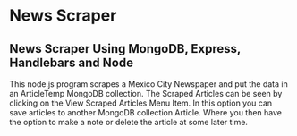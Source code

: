 # News Scraper
## News Scraper Using MongoDB, Express, Handlebars and Node

This node.js program scrapes a Mexico City Newspaper and put the data in an ArticleTemp MongoDB collection.  The Scraped Articles can be 
seen by clicking on the View Scraped Articles Menu Item.  In this option you can save articles to another MongoDB collection Article.  Where you then have the option to make a note or delete the article at some later time.
